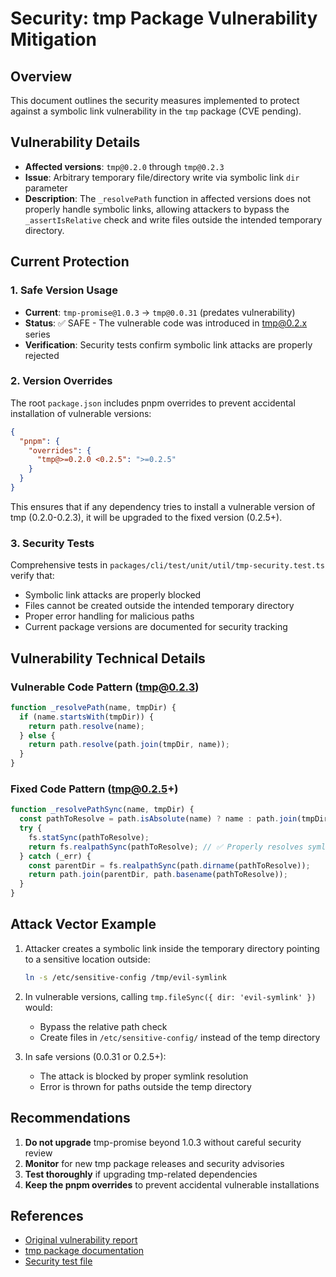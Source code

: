 # Security: tmp Package Vulnerability Mitigation

## Overview

This document outlines the security measures implemented to protect against a symbolic link vulnerability in the `tmp` package (CVE pending).

## Vulnerability Details

- **Affected versions**: `tmp@0.2.0` through `tmp@0.2.3`
- **Issue**: Arbitrary temporary file/directory write via symbolic link `dir` parameter
- **Description**: The `_resolvePath` function in affected versions does not properly handle symbolic links, allowing attackers to bypass the `_assertIsRelative` check and write files outside the intended temporary directory.

## Current Protection

### 1. Safe Version Usage
- **Current**: `tmp-promise@1.0.3` → `tmp@0.0.31` (predates vulnerability)
- **Status**: ✅ SAFE - The vulnerable code was introduced in tmp@0.2.x series
- **Verification**: Security tests confirm symbolic link attacks are properly rejected

### 2. Version Overrides
The root `package.json` includes pnpm overrides to prevent accidental installation of vulnerable versions:

```json
{
  "pnpm": {
    "overrides": {
      "tmp@>=0.2.0 <0.2.5": ">=0.2.5"
    }
  }
}
```

This ensures that if any dependency tries to install a vulnerable version of tmp (0.2.0-0.2.3), it will be upgraded to the fixed version (0.2.5+).

### 3. Security Tests
Comprehensive tests in `packages/cli/test/unit/util/tmp-security.test.ts` verify that:
- Symbolic link attacks are properly blocked
- Files cannot be created outside the intended temporary directory
- Proper error handling for malicious paths
- Current package versions are documented for security tracking

## Vulnerability Technical Details

### Vulnerable Code Pattern (tmp@0.2.3)
```javascript
function _resolvePath(name, tmpDir) {
  if (name.startsWith(tmpDir)) {
    return path.resolve(name);
  } else {
    return path.resolve(path.join(tmpDir, name));
  }
}
```

### Fixed Code Pattern (tmp@0.2.5+)
```javascript
function _resolvePathSync(name, tmpDir) {
  const pathToResolve = path.isAbsolute(name) ? name : path.join(tmpDir, name);
  try {
    fs.statSync(pathToResolve);
    return fs.realpathSync(pathToResolve); // ✅ Properly resolves symlinks
  } catch (_err) {
    const parentDir = fs.realpathSync(path.dirname(pathToResolve));
    return path.join(parentDir, path.basename(pathToResolve));
  }
}
```

## Attack Vector Example

1. Attacker creates a symbolic link inside the temporary directory pointing to a sensitive location outside:
   ```bash
   ln -s /etc/sensitive-config /tmp/evil-symlink
   ```

2. In vulnerable versions, calling `tmp.fileSync({ dir: 'evil-symlink' })` would:
   - Bypass the relative path check
   - Create files in `/etc/sensitive-config/` instead of the temp directory

3. In safe versions (0.0.31 or 0.2.5+):
   - The attack is blocked by proper symlink resolution
   - Error is thrown for paths outside the temp directory

## Recommendations

1. **Do not upgrade** tmp-promise beyond 1.0.3 without careful security review
2. **Monitor** for new tmp package releases and security advisories
3. **Test thoroughly** if upgrading tmp-related dependencies
4. **Keep the pnpm overrides** to prevent accidental vulnerable installations

## References

- [Original vulnerability report](https://github.com/raszi/node-tmp/issues/207)
- [tmp package documentation](https://github.com/raszi/node-tmp)
- [Security test file](./packages/cli/test/unit/util/tmp-security.test.ts)

